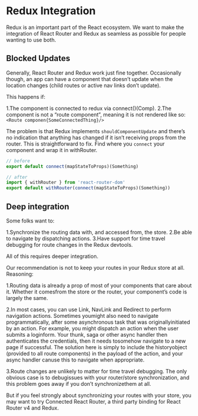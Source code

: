 # Redux Integration

Redux is an important part of the React ecosystem. We want to make the integration of React Router and Redux as seamless as possible for people wanting to use both.

## Blocked Updates

Generally, React Router and Redux work just fine together. Occasionally though, an app can have a component that doesn’t update when the location changes (child routes or active nav links don’t update).

This happens if:

1.The component is connected to redux via connect()(Comp).
2.The component is not a “route component”, meaning it is not rendered like so: `<Route componen{SomeConnectedThing}/>`

The problem is that Redux implements `shouldComponentUpdate` and there’s no indication that anything has changed if it isn’t receiving props from the router. This is straightforward to fix. Find where you `connect` your component and wrap it in withRouter.

```js
// before
export default connect(mapStateToProps)(Something)

// after
import { withRouter } from 'react-router-dom'
export default withRouter(connect(mapStateToProps)(Something))

```

## Deep integration

Some folks want to:

1.Synchronize the routing data with, and accessed from, the store.
2.Be able to navigate by dispatching actions.
3.Have support for time travel debugging for route changes in the Redux devtools.

All of this requires deeper integration.

Our recommendation is not to keep your routes in your Redux store at all. Reasoning:

1.Routing data is already a prop of most of your components that care about it. Whether it comesfrom the store or the router, your component’s code is largely the same.

2.In most cases, you can use Link, NavLink and Redirect to perform navigation actions. Sometimes youmight also need to navigate programmatically, after some asynchronous task that was originallyinitiated by an action. For example, you might dispatch an action when the user submits a loginform. Your thunk, saga or other async handler then authenticates the credentials, then it needs tosomehow navigate to a new page if successful. The solution here is simply to include the historyobject (provided to all route components) in the payload of the action, and your async handler canuse this to navigate when appropriate.

3.Route changes are unlikely to matter for time travel debugging. The only obvious case is to debugissues with your router/store synchronization, and this problem goes away if you don’t synchronizethem at all.

But if you feel strongly about synchronizing your routes with your store, you may want to try Connected React Router, a third party binding for React Router v4 and Redux.

